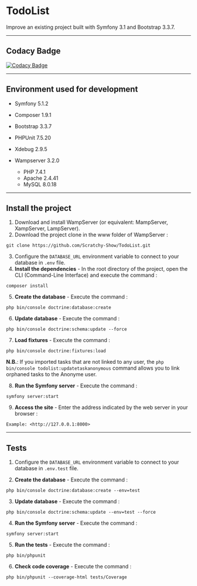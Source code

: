 # TodoList

Improve an existing project built with Symfony 3.1 and Bootstrap 3.3.7.

------------------------------------------------------------------------------------------------------------------------------------------

## Codacy Badge
[![Codacy Badge](https://app.codacy.com/project/badge/Grade/ecc0a8b843464aff82b74b5d82f05fbf)](https://www.codacy.com/manual/Scratchy-Show/TodoList?utm_source=github.com&amp;utm_medium=referral&amp;utm_content=Scratchy-Show/TodoList&amp;utm_campaign=Badge_Grade)

------------------------------------------------------------------------------------------------------------------------------------------
## Environment used for development

* Symfony 5.1.2

* Composer 1.9.1

* Bootstrap 3.3.7

* PHPUnit 7.5.20

* Xdebug 2.9.5

* Wampserver 3.2.0
  *   PHP 7.4.1
  *   Apache 2.4.41
  *   MySQL 8.0.18
    
------------------------------------------------------------------------------------------------------------------------------------------

## Install the project

1.  Download and install WampServer (or equivalent: MampServer, XampServer, LampServer).
2.  Download the project clone in the www folder of WampServer :
```
git clone https://github.com/Scratchy-Show/TodoList.git
```

3.  Configure the `DATABASE_URL` environment variable to connect to your database in `.env` file.
4.  **Install the dependencies** - In the root directory of the project, open the CLI (Command-Line Interface) and execute the command :
```
composer install
```

5.  **Create the database** - Execute the command :
```
php bin/console doctrine:database:create
```

6.  **Update database** - Execute the command :
```
php bin/console doctrine:schema:update --force
```

7.  **Load fixtures** - Execute the command :
```
php bin/console doctrine:fixtures:load
```

**N.B.**: If you imported tasks that are not linked to any user, the `php bin/console todolist:updatetaskanonymous` command allows you to link orphaned tasks to the Anonyme user.


8.  **Run the Symfony server** - Execute the command :
```
symfony server:start
```

9.  **Access the site** - Enter the address indicated by the web server in your browser :
```
Example: <http://127.0.0.1:8000>
```

------------------------------------------------------------------------------------------------------------------------------------------

## Tests

1.  Configure the `DATABASE_URL` environment variable to connect to your database in `.env.test` file.

2.  **Create the database** - Execute the command :
```
php bin/console doctrine:database:create --env=test
```

3.  **Update database** - Execute the command :
```
php bin/console doctrine:schema:update --env=test --force
```

4.  **Run the Symfony server** - Execute the command :
```
symfony server:start
```

5.  **Run the tests** - Execute the command :
```
php bin/phpunit
```

6.  **Check code coverage** - Execute the command :
```
php bin/phpunit --coverage-html tests/Coverage
```
